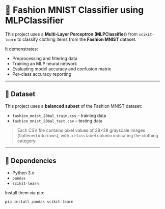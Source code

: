 # 🧠 Fashion MNIST Classifier using MLPClassifier

This project uses a **Multi-Layer Perceptron (MLPClassifier)** from `scikit-learn` to classify clothing items from the **Fashion MNIST** dataset.

It demonstrates:
- Preprocessing and filtering data
- Training an MLP neural network
- Evaluating model accuracy and confusion matrix
- Per-class accuracy reporting

---

## 📁 Dataset

This project uses a **balanced subset** of the Fashion MNIST dataset:

- `fashion_mnist_20bal_train.csv` – training data
- `fashion_mnist_20bal_test.csv` – testing data

> Each CSV file contains pixel values of 28×28 grayscale images (flattened into rows), with a `class` label column indicating the clothing category.

---

## 🧪 Dependencies

- Python 3.x
- `pandas`
- `scikit-learn`

Install them via pip:
```bash
pip install pandas scikit-learn
